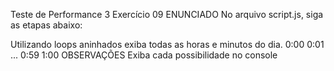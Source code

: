 Teste de Performance 3
Exercício 09
ENUNCIADO
No arquivo script.js, siga as etapas abaixo:

Utilizando loops aninhados exiba todas as horas e minutos do dia.
0:00
0:01
...
0:59
1:00
OBSERVAÇÕES
Exiba cada possibilidade no console